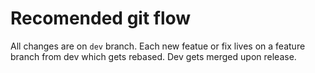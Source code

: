# Recomended git flow

All changes are on `dev` branch. Each new featue or fix lives on a feature branch from dev which gets rebased. Dev gets merged upon release. 
